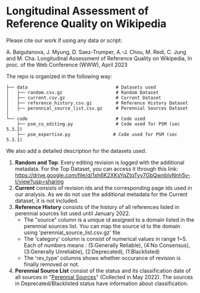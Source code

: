 # Longitudinal Assessment of Reference Quality on Wikipedia

Please cite our work if using any data or script:

A. Baigutanova, J. Myung, D. Saez-Trumper, A.-J. Chou, M. Redi, C. Jung and M. Cha. Longitudinal Assessment of Reference Quality on Wikipedia, In proc. of the Web Conference (WWW), April 2023


The repo is organized in the following way:

```
├── data                                 # Datasets used
│   ├── random.csv.gz                    # Random Dataset
│   ├── current.csv.gz                   # Current Dataset
│   ├── reference_history.csv.gz         # Reference History Dataset
│   ├── perennial_source_list.csv.gz     # Perennial Sources Dataset
│
└── code                                 # Code used
    ├── psm_co_editing.py                # Code used for PSM (sec 5.3.2)
    ├── psm_expertise.py                # Code used for PSM (sec 5.3.1)
```


We also add a detailed description for the datasets used.
1. **Random and Top**: Every editing revision is logged with the additional metadata. For the Top Dataset, you can access it through this link: https://drive.google.com/file/d/1xh6K2XKsYqZtqTyy7GbQwnbIyNnh5v-t/view?usp=sharing
2. **Current** consists of revision ids and the corresponding page ids used in our analysis. As we do not use the additional metadata for the Current dataset, it is not included.
3. **Reference History** consists of the history of all references listed in perennial sources list used until January 2022.
    - The "source" column is a unique id assigned to a domain listed in the perennial sources list. You can map the source id to the domain using 'perennial_source_list.csv.gz' file
    - The 'category' column is consist of numerical values in range 1~5. Each of numbers means : (5:Generally Reliable), (4:No Consensus), (3:Generally Unreliable), (2:Deprecated), (1:Blacklisted)
    - The 'rev_type' columns shows whether occurance of revision is finally removed or not.
4. **Perennial Source List** consist of the status and its classification date of all sources in "[Perennial Sources](https://en.wikipedia.org/wiki/Wikipedia:Reliable_sources/Perennial_sources)" (Collected in May 2022). The sources in Deprecated/Blacklisted status have information about classification.
